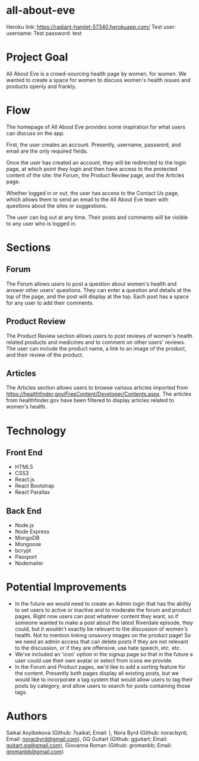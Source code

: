# all-about-eve
Heroku link: https://radiant-hamlet-57340.herokuapp.com/
Test user: 
username: Test
password: test

# Project Goal

All About Eve is a crowd-sourcing health page by women, for women. We wanted to create a space for women to discuss women's health issues and products openly and frankly. 

# Flow

The homepage of All About Eve provides some inspiration for what users can discuss on the app. 

First, the user creates an account. Presently, username, password, and email are the only required fields.

Once the user has created an account, they will be redirected to the login page, at which point they login and then have access to the protected content of the site: the Forum, the Product Review page, and the Articles page.

Whether logged in or out, the user has access to the Contact Us page, which allows them to send an email to the All About Eve team with questions about the sites or suggestions. 

The user can log out at any time. Their posts and comments will be visible to any user who is logged in.

# Sections

## Forum

The Forum allows users to post a question about women's health and answer other users' questions. They can enter a question and details at the top of the page, and the post will display at the top. Each post has a space for any user to add their comments. 

## Product Review

The Product Review section allows users to post reviews of women's health related products and medicines and to comment on other users' reviews. The user can include the product name, a link to an image of the product, and their review of the product.

## Articles

The Articles section allows users to browse various articles imported from https://healthfinder.gov/FreeContent/Developer/Contents.aspx. The articles from healthfinder.gov have been filtered to display articles related to women's health.

# Technology

## Front End
* HTML5
* CSS3
* React.js
* React Bootstrap
* React Parallax

## Back End

* Node.js
* Node Express
* MongoDB
* Mongoose
* bcrypt
* Passport
* Nodemailer


# Potential Improvements
* In the future we would need to create an Admin login that has the abiltiy to set users to active or inactive and to moderate the forum and product pages. Right now users can post whatever content they want, so if someone wanted to make a post about the latest Riverdale episode, they could, but it wouldn't exactly be relevant to the discussion of women's health. Not to mention linking unsavory images on the product page! So we need an admin access that can delete posts if they are not relevant to the discussion, or if they are offensive, use hate speech, etc. etc. 
* We've included an 'icon' option in the signup page so that in the future a user could use their own avatar or select from icons we provide. 
* In the Forum and Product pages, we'd like to add a sorting feature for the content. Presently both pages display all existing posts, but we would like to incorporate a tag system that would allow users to tag their posts by category, and allow users to search for posts containing those tags. 

# Authors
Saikal Asylbekova (Github: 7saikal; Email: ), Nora Byrd (Github: noracbyrd; Email: noracbyrd@gmail.com), GG Guitart (Github: gguitart; Email: guitart.gg@gmail.com), Giovanna Roman (Github: gromanbb; Email: gromanbb@gmail.com) 